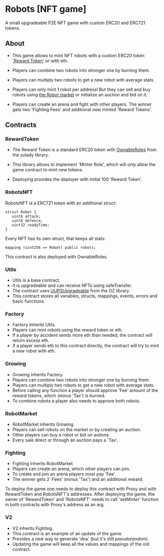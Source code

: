 # Robots [NFT game]

A small upgradeable P2E NFT game with custom ERC20 and ERC721 tokens.

## About

- This game allows to mint NFT robots with a custom ERC20 token ['Reward Token'](https://github.com/nzmpi/NFT-game-robots/blob/main/RewardToken.sol)
or with eth. 

- Players can combine two robots into stronger one by burning them.

- Players can multiply two robots to get a new robot with average stats. 

- Players can only mint 1 robot per address! But they can sell and buy robots using [the Robot market](https://github.com/nzmpi/NFT-game-robots/blob/main/RobotMarket.sol) 
or initialize an auction and bid on it.

- Players can create an arena and fight with other players. The winner gets two 'Fighting Fees' and additional new minted 'Reward Tokens'.

## Contracts

### RewardToken

 - The Reward Token is a standard ERC20 token with [OwnableRoles](https://github.com/Vectorized/solady) from the solady library. 
 
 - This library allows to implement 'Minter Role', which will only allow the game contract to mint new tokens. 

 - Deploying provides the deployer with initial 100 'Reward Token'. 

### RobotsNFT

RobotsNFT is a ERC721 token with an additional struct:

    struct Robot {
       uint8 attack; 
       uint8 defence;
       uint32 readyTime;
    }

Every NFT has its own struct, that keeps all stats:

    mapping (uint256 => Robot) public robots;
    
This contract is also deployed with OwnableRoles.

### Utils

 - Utils is a base contract. 
 - It is upgradeable and can receive NFTs using safeTransfer.
 - The contract uses [UUPSUpgradeable](https://github.com/OpenZeppelin/openzeppelin-contracts/blob/master/contracts/proxy/utils/UUPSUpgradeable.sol) from the OZ library.
 - This contract stores all variables, structs, mappings, events, errors and basic functions.

### Factory

 - Factory inherits Utils.
 - Players can mint robots using the reward token or eth.
 - If a player by accident sends more eth than needed, the contract will return excess eth.
 - If a player sends eth to this contract directly, the contract will try to mint a new robot with eth. 

### Growing

 - Growing inherits Factory.
 - Players can combine two robots into stronger one by burning them.
 - Players can multiply two robots to get a new robot with average stats. 
 - Before calling any function a player should approve 'Fee' amount of the reward tokens, which (minus 'Tax') is burned.
 - To combine robots a player also needs to approve both robots.
 
 ### RobotMarket
 
 - RobotMarket inherits Growing.
 - Players can sell robots on the market or by creating an auction.
 - Other players can buy a robot or bid on autions.
 - Every sale direct or through an auction pays a 'Tax'.
 
 ### Fighting
 
 - Fighting inherits RobotMarket.
 - Players can create an arena, which other players can join.
 - To create and join an arena players must pay 'Fee'.
 - The winner gets 2 'Fees' (minus 'Tax') and an additional reward.
 
To deploy the game one needs to deploy this contract with Proxy and with RewardToken and RobotsNFT's addresses.
After deploying the game, the owner of 'RewardToken' and 'RobotsNFT' needs to call 'setMinter' function in both contracts
with Proxy's address as an arg.

### V2

 - V2 inherits Fighting.
 - This contract is an example of an update of the game.
 - Provides a new way to generate 'dna' (but it's still *pseudorandom*).
 - Updating the game will keep all the values and mappings of the old contract.


